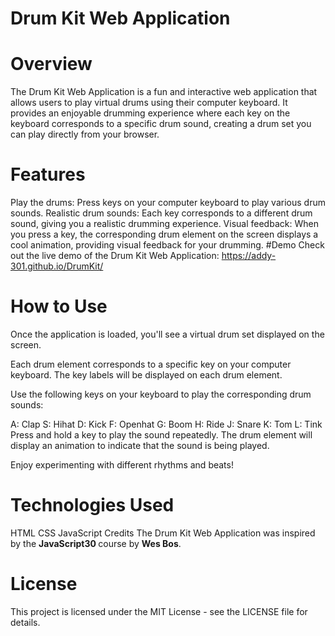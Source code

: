 # Drum Kit Web Application

# Overview
The Drum Kit Web Application is a fun and interactive web application that allows users to play virtual drums using their computer keyboard. It provides an enjoyable drumming experience where each key on the keyboard corresponds to a specific drum sound, creating a drum set you can play directly from your browser.

# Features
Play the drums: Press keys on your computer keyboard to play various drum sounds.
Realistic drum sounds: Each key corresponds to a different drum sound, giving you a realistic drumming experience.
Visual feedback: When you press a key, the corresponding drum element on the screen displays a cool animation, providing visual feedback for your drumming.
#Demo
Check out the live demo of the Drum Kit Web Application: https://addy-301.github.io/DrumKit/

# How to Use
Once the application is loaded, you'll see a virtual drum set displayed on the screen.

Each drum element corresponds to a specific key on your computer keyboard. The key labels will be displayed on each drum element.

Use the following keys on your keyboard to play the corresponding drum sounds:

A: Clap
S: Hihat
D: Kick
F: Openhat
G: Boom
H: Ride
J: Snare
K: Tom
L: Tink
Press and hold a key to play the sound repeatedly. The drum element will display an animation to indicate that the sound is being played.

Enjoy experimenting with different rhythms and beats!

# Technologies Used
HTML
CSS
JavaScript
Credits
The Drum Kit Web Application was inspired by the <b> JavaScript30 </b> course by <b> Wes Bos</b>.

# License
This project is licensed under the MIT License - see the LICENSE file for details.
